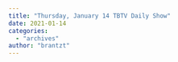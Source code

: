 ```yaml
---
title: "Thursday, January 14 TBTV Daily Show"
date: 2021-01-14
categories: 
  - "archives"
author: "brantzt"
---
```



